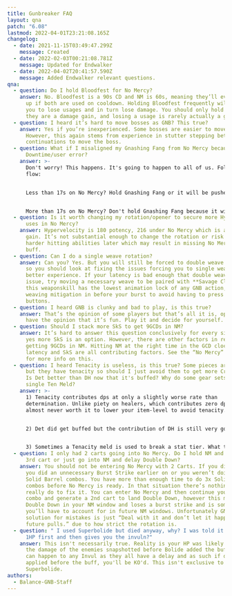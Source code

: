 ```yaml
---
title: Gunbreaker FAQ
layout: qna
patch: "6.08"
lastmod: 2022-04-01T23:21:08.165Z
changelog:
  - date: 2021-11-15T03:49:47.299Z
    message: Created
  - date: 2022-02-03T00:21:08.781Z
    message: Updated for Endwalker
  - date: 2022-04-02T20:41:57.590Z
    message: Added Endwalker relevant questions.
qna:
  - question: Do I hold Bloodfest for No Mercy?
    answer: No. Bloodfest is a 90s CD and NM is 60s, meaning they’ll eventually line
      up if both are used on cooldown. Holding Bloodfest frequently will cause
      you to lose usages and in turn lose damage. You should only hold usages if
      they are a damage gain, and losing a usage is rarely actually a gain.
  - question: I heard it’s hard to move bosses as GNB? This true?
    answer: Yes if you’re inexperienced. Some bosses are easier to move than others.
      However, this again stems from experience in stutter stepping between
      continuations to move the boss.
  - question: What if I misaligned my Gnashing Fang from No Mercy because of
      Downtime/user error?
    answer: >-
      Don't worry! This happens. It's going to happen to all of us. Follow this
      flow:


      Less than 17s on No Mercy? Hold Gnashing Fang or it will be pushed out of No Mercy.


      More than 17s on No Mercy? Don't hold Gnashing Fang because it will come up during the latter half of No Mercy.
  - question: Is it worth changing my rotation/opener to secure more Hypervelocity
      uses in No Mercy?
    answer: Hypervelocity is 180 potency, 216 under No Mercy which is a 36 potency
      gain. It’s not substantial enough to change the rotation or risk moving
      harder hitting abilities later which may result in missing No Mercy’s
      buff.
  - question: Can I do a single weave rotation?
    answer: Can you? Yes. But you will still be forced to double weave at some point
      so you should look at fixing the issues forcing you to single weave for a
      better experience. If your latency is bad enough that double weaving is an
      issue, try moving a necessary weave to be paired with **Savage Claw**, as
      this weaponskill has the lowest animation lock of any GNB action, and plan
      weaving mitigation in before your burst to avoid having to press too many
      buttons.
  - question: I heard GNB is clunky and bad to play, is this true?
    answer: That’s the opinion of some players but that’s all it is, opinion. Others
      have the opinion that it’s fun. Play it and decide for yourself.
  - question: Should I stack more SkS to get 9GCDs in NM?
    answer: It’s hard to answer this question conclusively for every situation, but
      yes more SkS is an option. However, there are other factors in regards to
      getting 9GCDs in NM. Hitting NM at the right time in the GCD clock, your
      latency and SkS are all contributing factors. See the “No Mercy” section
      for more info on this.
  - question: I heard Tenacity is useless, is this true? Some pieces are higher IL
      but they have tenacity so should I just avoid them to get more Crit/Det?
      Is Det better than DH now that it's buffed? Why do some gear sets have a
      single Ten Meld?
    answer: >-
      1) Tenacity contributes dps at only a slightly worse rate than
      determination. Unlike piety on healers, which contributes zero dps, it is
      almost never worth it to lower your item-level to avoid tenacity.


      2) Det did get buffed but the contribution of DH is still very good for GNB due to us not getting it naturally in our gear. Det is an option, but DH is still a strong stat for us despite the Det buff.


      3) Sometimes a Tenacity meld is used to break a stat tier. What this means simply is that when you have enough of a stat you go up a tier which means your baseline damage goes up. Tenacity breaking a tier through a single meld can offer a bigger DPS gain than say a DH or Det meld in that spot. This doesn’t happen often but it is something you will notice from time to time.
  - question: I only had 2 carts going into No Mercy. Do I hold NM and generate a
      3rd cart or just go into NM and delay Double Down?
    answer: You should not be entering No Mercy with 2 Carts. If you did, it meant
      you did an unnecessary Burst Strike earlier on or you weren’t doing enough
      Solid Barrel combos. You have more than enough time to do 3x Solid Barrel
      combos before No Mercy is ready. In that situation there’s nothing you can
      really do to fix it. You can enter No Mercy and then continue your ammo
      combo and generate a 2nd cart to land Double Down, however this moves
      Double Down in your NM window and loses a burst strike and is something
      you’ll have to account for in future NM windows. Unfortunately GNB’s
      solution for mistakes is just “Deal with it and don’t let it happen in
      future pulls.” due to how strict the rotation is.
  - question: " I used Superbolide but died anyway, why? I was told it puts you to
      1HP first and then gives you the invuln?"
    answer: This isn't necessarily true. Reality is your HP was likely very low and
      the damage of the enemies snapshotted before Bolide added the buff, this
      can happen to any Invul as they all have a delay and as such if damage is
      applied before the buff, you'll be KO'd. This isn't exclusive to
      Superbolide.
authors:
  - Balance-GNB-Staff
---
```

